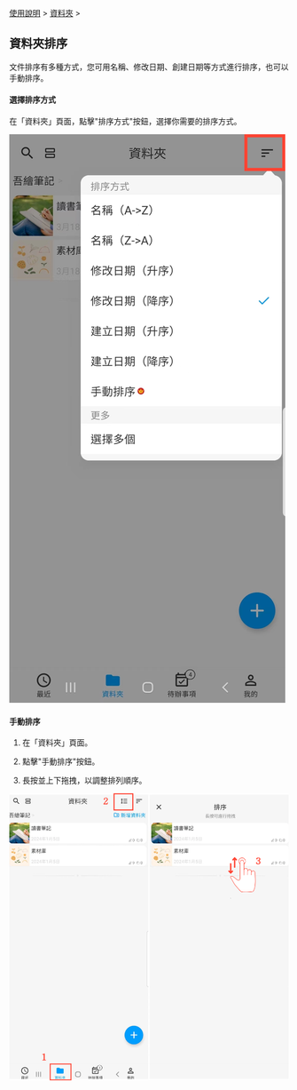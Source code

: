 [使用說明](/dragonnest/drawnote/manual/zh-tw) > [資料夾](/dragonnest/drawnote/manual/zh-tw/folder) >

資料夾排序
---
文件排序有多種方式，您可用名稱、修改日期、創建日期等方式進行排序，也可以手動排序。

#### 選擇排序方式
在「資料夾」頁面，點擊"排序方式"按鈕，選擇你需要的排序方式。

![](imgs/sort_folders1.png)

#### 手動排序
1. 在「資料夾」頁面。

2. 點擊"手動排序"按鈕。

3. 長按並上下拖拽，以調整排列順序。

![](imgs/sort_folders2.png)